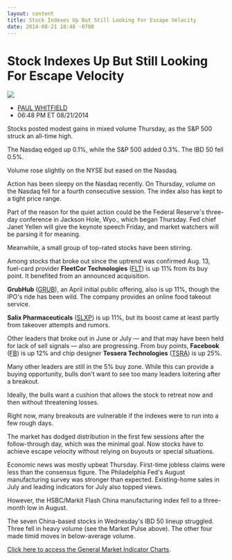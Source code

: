 ```yaml
---
layout: content
title: Stock Indexes Up But Still Looking For Escape Velocity
date: 2014-08-21 18:48 -0700
---
```



Stock Indexes Up But Still Looking For Escape Velocity
=======================================================


![](https://www.investors.com/wp-content/uploads/ibd-migrated-images/MPv_140822_635442314508755564.png)

* [PAUL WHITFIELD](https://www.investors.com/author/whitfieldp/ "Posts by PAUL WHITFIELD")
* 06:48 PM ET 08/21/2014




Stocks posted modest gains in mixed volume Thursday, as the S&P 500 struck an all-time high.

  

The Nasdaq edged up 0.1%, while the S&P 500 added 0.3%. The IBD 50 fell 0.5%.

  

Volume rose slightly on the NYSE but eased on the Nasdaq.

  

Action has been sleepy on the Nasdaq recently. On Thursday, volume on the Nasdaq fell for a fourth consecutive session. The index also has kept to a tight price range.

  

Part of the reason for the quiet action could be the Federal Reserve's three-day conference in Jackson Hole, Wyo., which began Thursday. Fed chief Janet Yellen will give the keynote speech Friday, and market watchers will be parsing it for meaning.

  

Meanwhile, a small group of top-rated stocks have been stirring.

  

Among stocks that broke out since the uptrend was confirmed Aug. 13, fuel-card provider **FleetCor Technologies** ([FLT](https://research.investors.com/quote.aspx?symbol=FLT)) is up 11% from its buy point. It benefited from an announced acquisition.

  

**GrubHub** ([GRUB](https://research.investors.com/quote.aspx?symbol=GRUB)), an April initial public offering, also is up 11%, though the IPO's ride has been wild. The company provides an online food takeout service.

  

**Salix Pharmaceuticals** ([SLXP](https://research.investors.com/quote.aspx?symbol=SLXP)) is up 11%, but its boost came at least partly from takeover attempts and rumors.

  

Other leaders that broke out in June or July — and that may have been held for lack of sell signals — also are progressing. From buy points, **Facebook** ([FB](https://research.investors.com/quote.aspx?symbol=FB)) is up 12% and chip designer **Tessera Technologies** ([TSRA](https://research.investors.com/quote.aspx?symbol=TSRA)) is up 25%.

  

Many other leaders are still in the 5% buy zone. While this can provide a buying opportunity, bulls don't want to see too many leaders loitering after a breakout.

  

Ideally, the bulls want a cushion that allows the stock to retreat now and then without threatening losses.

  

Right now, many breakouts are vulnerable if the indexes were to run into a few rough days.

  

The market has dodged distribution in the first few sessions after the follow-through day, which was the minimal goal. Now stocks have to achieve escape velocity without relying on buyouts or special situations.

  

Economic news was mostly upbeat Thursday. First-time jobless claims were less than the consensus figure. The Philadelphia Fed's August manufacturing survey was stronger than expected. Existing-home sales in July and leading indicators for July also topped views.

  

However, the HSBC/Markit Flash China manufacturing index fell to a three-month low in August.

  

The seven China-based stocks in Wednesday's IBD 50 lineup struggled. Three fell in heavy volume (see the Market Pulse above). The other four made timid moves in below-average volume.

  

[Click here to access the General Market Indicator Charts](https://www.investors.com/pdf/GMI_082214.pdf).




